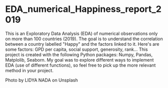 # EDA_numerical_Happiness_report_2019
This is an Exploratory Data Analysis (EDA) of numerical observations only on more than 100 countries (2019).
The goal is to understand the correlation between a country labelled "Happy" and the factors linked to it.
Here's are some factors: GPD per capita, social support, generosity, rank... 
This project is created with the following Python packages: Numpy, Pandas, Matplolib, Seaborn.
My goal was to explore different ways to implement EDA (use of different functions), so feel free to pick up the more relevant method in your project.

Photo by LIDYA NADA on Unsplash
